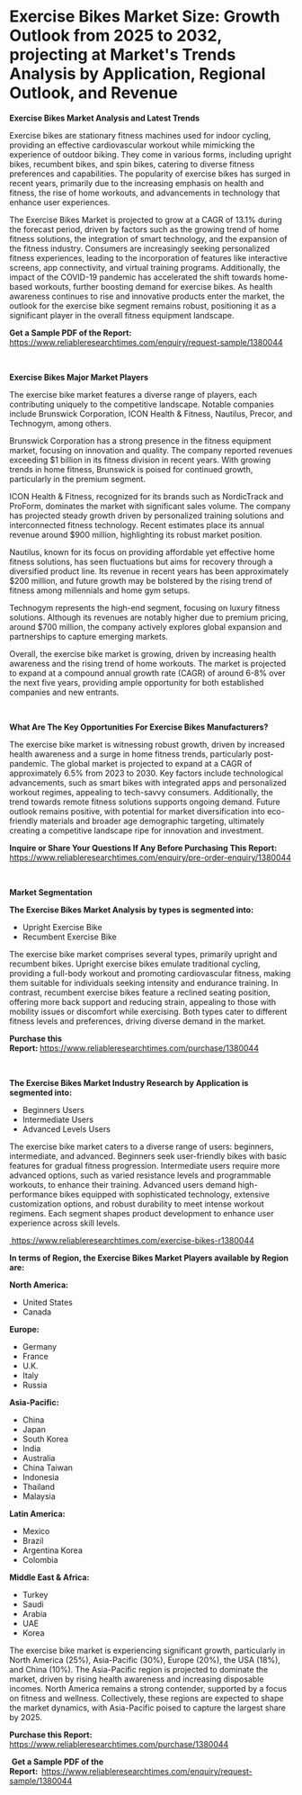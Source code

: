 <p><h1>Exercise Bikes Market Size: Growth Outlook from 2025 to 2032, projecting at Market's Trends Analysis by Application, Regional Outlook, and Revenue</h1></p><p><strong>Exercise Bikes Market Analysis and Latest Trends</strong></p>
<p><p>Exercise bikes are stationary fitness machines used for indoor cycling, providing an effective cardiovascular workout while mimicking the experience of outdoor biking. They come in various forms, including upright bikes, recumbent bikes, and spin bikes, catering to diverse fitness preferences and capabilities. The popularity of exercise bikes has surged in recent years, primarily due to the increasing emphasis on health and fitness, the rise of home workouts, and advancements in technology that enhance user experiences.</p><p>The Exercise Bikes Market is projected to grow at a CAGR of 13.1% during the forecast period, driven by factors such as the growing trend of home fitness solutions, the integration of smart technology, and the expansion of the fitness industry. Consumers are increasingly seeking personalized fitness experiences, leading to the incorporation of features like interactive screens, app connectivity, and virtual training programs. Additionally, the impact of the COVID-19 pandemic has accelerated the shift towards home-based workouts, further boosting demand for exercise bikes. As health awareness continues to rise and innovative products enter the market, the outlook for the exercise bike segment remains robust, positioning it as a significant player in the overall fitness equipment landscape.</p></p>
<p><strong>Get a Sample PDF of the Report:&nbsp;</strong> <a href="https://www.reliableresearchtimes.com/enquiry/request-sample/1380044?utm_campaign=3171&utm_medium=2&utm_source=Github&utm_content=ia&utm_term=15042025&utm_id=exercise-bikes">https://www.reliableresearchtimes.com/enquiry/request-sample/1380044</a></p>
<p>&nbsp;</p>
<p><strong>Exercise Bikes Major Market Players</strong></p>
<p><p>The exercise bike market features a diverse range of players, each contributing uniquely to the competitive landscape. Notable companies include Brunswick Corporation, ICON Health & Fitness, Nautilus, Precor, and Technogym, among others.</p><p>Brunswick Corporation has a strong presence in the fitness equipment market, focusing on innovation and quality. The company reported revenues exceeding $1 billion in its fitness division in recent years. With growing trends in home fitness, Brunswick is poised for continued growth, particularly in the premium segment.</p><p>ICON Health & Fitness, recognized for its brands such as NordicTrack and ProForm, dominates the market with significant sales volume. The company has projected steady growth driven by personalized training solutions and interconnected fitness technology. Recent estimates place its annual revenue around $900 million, highlighting its robust market position.</p><p>Nautilus, known for its focus on providing affordable yet effective home fitness solutions, has seen fluctuations but aims for recovery through a diversified product line. Its revenue in recent years has been approximately $200 million, and future growth may be bolstered by the rising trend of fitness among millennials and home gym setups.</p><p>Technogym represents the high-end segment, focusing on luxury fitness solutions. Although its revenues are notably higher due to premium pricing, around $700 million, the company actively explores global expansion and partnerships to capture emerging markets.</p><p>Overall, the exercise bike market is growing, driven by increasing health awareness and the rising trend of home workouts. The market is projected to expand at a compound annual growth rate (CAGR) of around 6-8% over the next five years, providing ample opportunity for both established companies and new entrants.</p></p>
<p>&nbsp;</p>
<p><strong>What Are The Key Opportunities For Exercise Bikes Manufacturers?</strong></p>
<p><p>The exercise bike market is witnessing robust growth, driven by increased health awareness and a surge in home fitness trends, particularly post-pandemic. The global market is projected to expand at a CAGR of approximately 6.5% from 2023 to 2030. Key factors include technological advancements, such as smart bikes with integrated apps and personalized workout regimes, appealing to tech-savvy consumers. Additionally, the trend towards remote fitness solutions supports ongoing demand. Future outlook remains positive, with potential for market diversification into eco-friendly materials and broader age demographic targeting, ultimately creating a competitive landscape ripe for innovation and investment.</p></p>
<p><strong>Inquire or Share Your Questions If Any Before Purchasing This Report:</strong> <a href="https://www.reliableresearchtimes.com/enquiry/pre-order-enquiry/1380044?utm_campaign=3171&utm_medium=2&utm_source=Github&utm_content=ia&utm_term=15042025&utm_id=exercise-bikes">https://www.reliableresearchtimes.com/enquiry/pre-order-enquiry/1380044</a></p>
<p>&nbsp;</p>
<p><strong>Market Segmentation</strong></p>
<p><strong>The Exercise Bikes Market Analysis by types is segmented into:</strong></p>
<p><ul><li>Upright Exercise Bike</li><li>Recumbent Exercise Bike</li></ul></p>
<p><p>The exercise bike market comprises several types, primarily upright and recumbent bikes. Upright exercise bikes emulate traditional cycling, providing a full-body workout and promoting cardiovascular fitness, making them suitable for individuals seeking intensity and endurance training. In contrast, recumbent exercise bikes feature a reclined seating position, offering more back support and reducing strain, appealing to those with mobility issues or discomfort while exercising. Both types cater to different fitness levels and preferences, driving diverse demand in the market.</p></p>
<p><strong>Purchase this Report:&nbsp;</strong><a href="https://www.reliableresearchtimes.com/purchase/1380044?utm_campaign=3171&utm_medium=2&utm_source=Github&utm_content=ia&utm_term=15042025&utm_id=exercise-bikes">https://www.reliableresearchtimes.com/purchase/1380044</a></p>
<p>&nbsp;</p>
<p><strong>The Exercise Bikes Market Industry Research by Application is segmented into:</strong></p>
<p><ul><li>Beginners Users</li><li>Intermediate Users</li><li>Advanced Levels Users</li></ul></p>
<p><p>The exercise bike market caters to a diverse range of users: beginners, intermediate, and advanced. Beginners seek user-friendly bikes with basic features for gradual fitness progression. Intermediate users require more advanced options, such as varied resistance levels and programmable workouts, to enhance their training. Advanced users demand high-performance bikes equipped with sophisticated technology, extensive customization options, and robust durability to meet intense workout regimens. Each segment shapes product development to enhance user experience across skill levels.</p></p>
<p><a href="https://www.reliableresearchtimes.com/exercise-bikes-r1380044?utm_campaign=3171&utm_medium=2&utm_source=Github&utm_content=ia&utm_term=15042025&utm_id=exercise-bikes">&nbsp;https://www.reliableresearchtimes.com/exercise-bikes-r1380044</a></p>
<p><strong>In terms of Region, the Exercise Bikes Market Players available by Region are:</strong></p>
<p>
    <p> <strong> North America: </strong>
        <ul>
            <li>United States</li>
            <li>Canada</li>
        </ul>
        </p> 
    <p> <strong> Europe: </strong>
        <ul>
            <li>Germany</li>
            <li>France</li>
            <li>U.K.</li>
            <li>Italy</li>
            <li>Russia</li>
        </ul>
        </p> 
    <p> <strong> Asia-Pacific: </strong>
        <ul>
            <li>China</li>
            <li>Japan</li>
            <li>South Korea</li>
            <li>India</li>
            <li>Australia</li>
            <li>China Taiwan</li>
            <li>Indonesia</li>
            <li>Thailand</li>
            <li>Malaysia</li>
        </ul>
        </p> 
    <p> <strong> Latin America: </strong>
        <ul>
            <li>Mexico</li>
            <li>Brazil</li>
            <li>Argentina Korea</li>
            <li>Colombia</li>
        </ul>
        </p> 
    <p> <strong> Middle East & Africa: </strong>
        <ul>
            <li>Turkey</li>
            <li>Saudi</li>
            <li>Arabia</li>
            <li>UAE</li>
            <li>Korea</li>
        </ul>
    </p>
    </p>
<p><p>The exercise bike market is experiencing significant growth, particularly in North America (25%), Asia-Pacific (30%), Europe (20%), the USA (18%), and China (10%). The Asia-Pacific region is projected to dominate the market, driven by rising health awareness and increasing disposable incomes. North America remains a strong contender, supported by a focus on fitness and wellness. Collectively, these regions are expected to shape the market dynamics, with Asia-Pacific poised to capture the largest share by 2025.</p></p>
<p><strong>Purchase this Report: </strong><a href="https://www.reliableresearchtimes.com/purchase/1380044?utm_campaign=3171&utm_medium=2&utm_source=Github&utm_content=ia&utm_term=15042025&utm_id=exercise-bikes">https://www.reliableresearchtimes.com/purchase/1380044</a></p>
<p>&nbsp;<strong>Get a Sample PDF of the Report:&nbsp;&nbsp;</strong><a href="https://www.reliableresearchtimes.com/enquiry/request-sample/1380044?utm_campaign=3171&utm_medium=2&utm_source=Github&utm_content=ia&utm_term=15042025&utm_id=exercise-bikes">https://www.reliableresearchtimes.com/enquiry/request-sample/1380044</a></p>
<p><strong></strong></p>
<p><p></p><p></p><p></p></p>